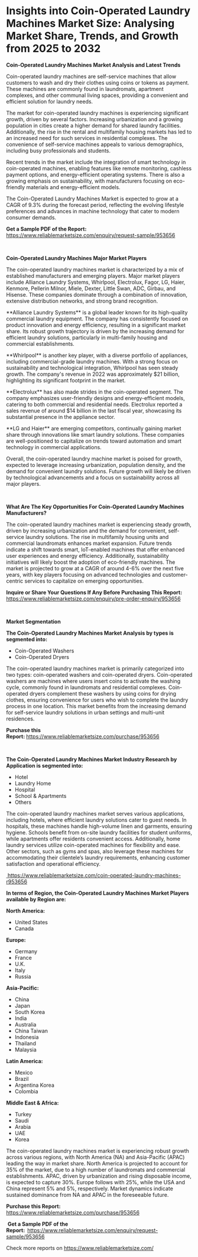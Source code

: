 <p><h1>Insights into Coin-Operated Laundry Machines Market Size: Analysing Market Share, Trends, and Growth from 2025 to 2032</h1></p><p><strong>Coin-Operated Laundry Machines Market Analysis and Latest Trends</strong></p>
<p><p>Coin-operated laundry machines are self-service machines that allow customers to wash and dry their clothes using coins or tokens as payment. These machines are commonly found in laundromats, apartment complexes, and other communal living spaces, providing a convenient and efficient solution for laundry needs.</p><p>The market for coin-operated laundry machines is experiencing significant growth, driven by several factors. Increasing urbanization and a growing population in cities create a higher demand for shared laundry facilities. Additionally, the rise in the rental and multifamily housing markets has led to an increased need for such services in residential complexes. The convenience of self-service machines appeals to various demographics, including busy professionals and students.</p><p>Recent trends in the market include the integration of smart technology in coin-operated machines, enabling features like remote monitoring, cashless payment options, and energy-efficient operating systems. There is also a growing emphasis on sustainability, with manufacturers focusing on eco-friendly materials and energy-efficient models.</p><p>The Coin-Operated Laundry Machines Market is expected to grow at a CAGR of 9.3% during the forecast period, reflecting the evolving lifestyle preferences and advances in machine technology that cater to modern consumer demands.</p></p>
<p><strong>Get a Sample PDF of the Report:&nbsp;</strong> <a href="https://www.reliablemarketsize.com/enquiry/request-sample/953656?utm_campaign=3324&utm_medium=2&utm_source=Github&utm_content=ia&utm_term=05042025&utm_id=coin-operated-laundry-machines">https://www.reliablemarketsize.com/enquiry/request-sample/953656</a></p>
<p>&nbsp;</p>
<p><strong>Coin-Operated Laundry Machines Major Market Players</strong></p>
<p><p>The coin-operated laundry machines market is characterized by a mix of established manufacturers and emerging players. Major market players include Alliance Laundry Systems, Whirlpool, Electrolux, Fagor, LG, Haier, Kenmore, Pellerin Milnor, Miele, Dexter, Little Swan, ADC, Girbau, and Hisense. These companies dominate through a combination of innovation, extensive distribution networks, and strong brand recognition.</p><p>**Alliance Laundry Systems** is a global leader known for its high-quality commercial laundry equipment. The company has consistently focused on product innovation and energy efficiency, resulting in a significant market share. Its robust growth trajectory is driven by the increasing demand for efficient laundry solutions, particularly in multi-family housing and commercial establishments.</p><p>**Whirlpool** is another key player, with a diverse portfolio of appliances, including commercial-grade laundry machines. With a strong focus on sustainability and technological integration, Whirlpool has seen steady growth. The company's revenue in 2022 was approximately $21 billion, highlighting its significant footprint in the market.</p><p>**Electrolux** has also made strides in the coin-operated segment. The company emphasizes user-friendly designs and energy-efficient models, catering to both commercial and residential needs. Electrolux reported a sales revenue of around $14 billion in the last fiscal year, showcasing its substantial presence in the appliance sector.</p><p>**LG and Haier** are emerging competitors, continually gaining market share through innovations like smart laundry solutions. These companies are well-positioned to capitalize on trends toward automation and smart technology in commercial applications.</p><p>Overall, the coin-operated laundry machine market is poised for growth, expected to leverage increasing urbanization, population density, and the demand for convenient laundry solutions. Future growth will likely be driven by technological advancements and a focus on sustainability across all major players.</p></p>
<p>&nbsp;</p>
<p><strong>What Are The Key Opportunities For Coin-Operated Laundry Machines Manufacturers?</strong></p>
<p><p>The coin-operated laundry machines market is experiencing steady growth, driven by increasing urbanization and the demand for convenient, self-service laundry solutions. The rise in multifamily housing units and commercial laundromats enhances market expansion. Future trends indicate a shift towards smart, IoT-enabled machines that offer enhanced user experiences and energy efficiency. Additionally, sustainability initiatives will likely boost the adoption of eco-friendly machines. The market is projected to grow at a CAGR of around 4-6% over the next five years, with key players focusing on advanced technologies and customer-centric services to capitalize on emerging opportunities.</p></p>
<p><strong>Inquire or Share Your Questions If Any Before Purchasing This Report:</strong> <a href="https://www.reliablemarketsize.com/enquiry/pre-order-enquiry/953656?utm_campaign=3324&utm_medium=2&utm_source=Github&utm_content=ia&utm_term=05042025&utm_id=coin-operated-laundry-machines">https://www.reliablemarketsize.com/enquiry/pre-order-enquiry/953656</a></p>
<p>&nbsp;</p>
<p><strong>Market Segmentation</strong></p>
<p><strong>The Coin-Operated Laundry Machines Market Analysis by types is segmented into:</strong></p>
<p><ul><li>Coin-Operated Washers</li><li>Coin-Operated Dryers</li></ul></p>
<p><p>The coin-operated laundry machines market is primarily categorized into two types: coin-operated washers and coin-operated dryers. Coin-operated washers are machines where users insert coins to activate the washing cycle, commonly found in laundromats and residential complexes. Coin-operated dryers complement these washers by using coins for drying clothes, ensuring convenience for users who wish to complete the laundry process in one location. This market benefits from the increasing demand for self-service laundry solutions in urban settings and multi-unit residences.</p></p>
<p><strong>Purchase this Report:&nbsp;</strong><a href="https://www.reliablemarketsize.com/purchase/953656?utm_campaign=3324&utm_medium=2&utm_source=Github&utm_content=ia&utm_term=05042025&utm_id=coin-operated-laundry-machines">https://www.reliablemarketsize.com/purchase/953656</a></p>
<p>&nbsp;</p>
<p><strong>The Coin-Operated Laundry Machines Market Industry Research by Application is segmented into:</strong></p>
<p><ul><li>Hotel</li><li>Laundry Home</li><li>Hospital</li><li>School & Apartments</li><li>Others</li></ul></p>
<p><p>The coin-operated laundry machines market serves various applications, including hotels, where efficient laundry solutions cater to guest needs. In hospitals, these machines handle high-volume linen and garments, ensuring hygiene. Schools benefit from on-site laundry facilities for student uniforms, while apartments offer residents convenient access. Additionally, home laundry services utilize coin-operated machines for flexibility and ease. Other sectors, such as gyms and spas, also leverage these machines for accommodating their clientele’s laundry requirements, enhancing customer satisfaction and operational efficiency.</p></p>
<p><a href="https://www.reliablemarketsize.com/coin-operated-laundry-machines-r953656?utm_campaign=3324&utm_medium=2&utm_source=Github&utm_content=ia&utm_term=05042025&utm_id=coin-operated-laundry-machines">&nbsp;https://www.reliablemarketsize.com/coin-operated-laundry-machines-r953656</a></p>
<p><strong>In terms of Region, the Coin-Operated Laundry Machines Market Players available by Region are:</strong></p>
<p>
    <p> <strong> North America: </strong>
        <ul>
            <li>United States</li>
            <li>Canada</li>
        </ul>
        </p> 
    <p> <strong> Europe: </strong>
        <ul>
            <li>Germany</li>
            <li>France</li>
            <li>U.K.</li>
            <li>Italy</li>
            <li>Russia</li>
        </ul>
        </p> 
    <p> <strong> Asia-Pacific: </strong>
        <ul>
            <li>China</li>
            <li>Japan</li>
            <li>South Korea</li>
            <li>India</li>
            <li>Australia</li>
            <li>China Taiwan</li>
            <li>Indonesia</li>
            <li>Thailand</li>
            <li>Malaysia</li>
        </ul>
        </p> 
    <p> <strong> Latin America: </strong>
        <ul>
            <li>Mexico</li>
            <li>Brazil</li>
            <li>Argentina Korea</li>
            <li>Colombia</li>
        </ul>
        </p> 
    <p> <strong> Middle East & Africa: </strong>
        <ul>
            <li>Turkey</li>
            <li>Saudi</li>
            <li>Arabia</li>
            <li>UAE</li>
            <li>Korea</li>
        </ul>
    </p>
    </p>
<p><p>The coin-operated laundry machines market is experiencing robust growth across various regions, with North America (NA) and Asia-Pacific (APAC) leading the way in market share. North America is projected to account for 35% of the market, due to a high number of laundromats and commercial establishments. APAC, driven by urbanization and rising disposable income, is expected to capture 30%. Europe follows with 25%, while the USA and China represent 5% and 5%, respectively. Market dynamics indicate sustained dominance from NA and APAC in the foreseeable future.</p></p>
<p><strong>Purchase this Report: </strong><a href="https://www.reliablemarketsize.com/purchase/953656?utm_campaign=3324&utm_medium=2&utm_source=Github&utm_content=ia&utm_term=05042025&utm_id=coin-operated-laundry-machines">https://www.reliablemarketsize.com/purchase/953656</a></p>
<p>&nbsp;<strong>Get a Sample PDF of the Report:&nbsp;&nbsp;</strong><a href="https://www.reliablemarketsize.com/enquiry/request-sample/953656?utm_campaign=3324&utm_medium=2&utm_source=Github&utm_content=ia&utm_term=05042025&utm_id=coin-operated-laundry-machines">https://www.reliablemarketsize.com/enquiry/request-sample/953656</a></p>
<p><strong></strong></p>
<p>Check more reports on <a href="https://www.reliablemarketsize.com/?utm_campaign=3324&utm_medium=2&utm_source=Github&utm_content=ia&utm_term=05042025&utm_id=coin-operated-laundry-machines">https://www.reliablemarketsize.com/</a></p>